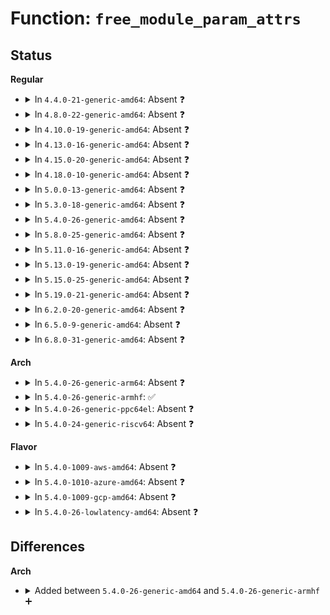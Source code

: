 # Function: <code>free_module_param_attrs</code>

## Status
<b>Regular</b>
<ul>
<li>
<details>
<summary>In <code>4.4.0-21-generic-amd64</code>: Absent ❓</summary>

```json
{
  "name": "free_module_param_attrs",
  "collision_type": "Unique Static",
  "inline_type": "Selective",
  "funcs": [
    {
      "addr": 18446744071579497344,
      "name": "free_module_param_attrs",
      "external": false,
      "loc": "kernel/params.c:726",
      "file": "kernel/params.c",
      "inline": "not declared, inlined",
      "caller_inline": [],
      "caller_func": [
        "kernel/params.c:module_param_sysfs_setup",
        "kernel/params.c:module_param_sysfs_setup",
        "kernel/params.c:module_param_sysfs_remove"
      ]
    }
  ],
  "symbols": [
    {
      "addr": 18446744071579497344,
      "name": "free_module_param_attrs.isra.4",
      "section": ".text",
      "bind": "STB_LOCAL",
      "size": 48
    }
  ]
}
```
</details>
</li>
<li>
<details>
<summary>In <code>4.8.0-22-generic-amd64</code>: Absent ❓</summary>

```json
{
  "name": "free_module_param_attrs",
  "collision_type": "Unique Static",
  "inline_type": "Selective",
  "funcs": [
    {
      "addr": 18446744071579511504,
      "name": "free_module_param_attrs",
      "external": false,
      "loc": "kernel/params.c:726",
      "file": "kernel/params.c",
      "inline": "not declared, inlined",
      "caller_inline": [],
      "caller_func": [
        "kernel/params.c:module_param_sysfs_remove",
        "kernel/params.c:module_param_sysfs_setup",
        "kernel/params.c:module_param_sysfs_setup"
      ]
    }
  ],
  "symbols": [
    {
      "addr": 18446744071579511504,
      "name": "free_module_param_attrs.isra.4",
      "section": ".text",
      "bind": "STB_LOCAL",
      "size": 48
    }
  ]
}
```
</details>
</li>
<li>
<details>
<summary>In <code>4.10.0-19-generic-amd64</code>: Absent ❓</summary>

```json
{
  "name": "free_module_param_attrs",
  "collision_type": "Unique Static",
  "inline_type": "Selective",
  "funcs": [
    {
      "addr": 18446744071579532176,
      "name": "free_module_param_attrs",
      "external": false,
      "loc": "kernel/params.c:726",
      "file": "kernel/params.c",
      "inline": "not declared, inlined",
      "caller_inline": [],
      "caller_func": [
        "kernel/params.c:module_param_sysfs_remove",
        "kernel/params.c:module_param_sysfs_setup",
        "kernel/params.c:module_param_sysfs_setup"
      ]
    }
  ],
  "symbols": [
    {
      "addr": 18446744071579532176,
      "name": "free_module_param_attrs.isra.6",
      "section": ".text",
      "bind": "STB_LOCAL",
      "size": 48
    }
  ]
}
```
</details>
</li>
<li>
<details>
<summary>In <code>4.13.0-16-generic-amd64</code>: Absent ❓</summary>

```json
{
  "name": "free_module_param_attrs",
  "collision_type": "Unique Static",
  "inline_type": "Selective",
  "funcs": [
    {
      "addr": 18446744071579519792,
      "name": "free_module_param_attrs",
      "external": false,
      "loc": "kernel/params.c:674",
      "file": "kernel/params.c",
      "inline": "not declared, inlined",
      "caller_inline": [],
      "caller_func": [
        "kernel/params.c:module_param_sysfs_remove",
        "kernel/params.c:module_param_sysfs_setup",
        "kernel/params.c:module_param_sysfs_setup"
      ]
    }
  ],
  "symbols": [
    {
      "addr": 18446744071579519792,
      "name": "free_module_param_attrs.isra.6",
      "section": ".text",
      "bind": "STB_LOCAL",
      "size": 48
    }
  ]
}
```
</details>
</li>
<li>
<details>
<summary>In <code>4.15.0-20-generic-amd64</code>: Absent ❓</summary>

```json
{
  "name": "free_module_param_attrs",
  "collision_type": "Unique Static",
  "inline_type": "Selective",
  "funcs": [
    {
      "addr": 18446744071579546288,
      "name": "free_module_param_attrs",
      "external": false,
      "loc": "kernel/params.c:687",
      "file": "kernel/params.c",
      "inline": "not declared, inlined",
      "caller_inline": [],
      "caller_func": [
        "kernel/params.c:module_param_sysfs_remove",
        "kernel/params.c:module_param_sysfs_setup",
        "kernel/params.c:module_param_sysfs_setup"
      ]
    }
  ],
  "symbols": [
    {
      "addr": 18446744071579546288,
      "name": "free_module_param_attrs.isra.6",
      "section": ".text",
      "bind": "STB_LOCAL",
      "size": 48
    }
  ]
}
```
</details>
</li>
<li>
<details>
<summary>In <code>4.18.0-10-generic-amd64</code>: Absent ❓</summary>

```json
{
  "name": "free_module_param_attrs",
  "collision_type": "Unique Static",
  "inline_type": "Selective",
  "funcs": [
    {
      "addr": 18446744071579573600,
      "name": "free_module_param_attrs",
      "external": false,
      "loc": "kernel/params.c:687",
      "file": "kernel/params.c",
      "inline": "not declared, inlined",
      "caller_inline": [],
      "caller_func": [
        "kernel/params.c:module_param_sysfs_remove",
        "kernel/params.c:module_param_sysfs_setup",
        "kernel/params.c:module_param_sysfs_setup"
      ]
    }
  ],
  "symbols": [
    {
      "addr": 18446744071579573600,
      "name": "free_module_param_attrs.isra.8",
      "section": ".text",
      "bind": "STB_LOCAL",
      "size": 48
    }
  ]
}
```
</details>
</li>
<li>
<details>
<summary>In <code>5.0.0-13-generic-amd64</code>: Absent ❓</summary>

```json
{
  "name": "free_module_param_attrs",
  "collision_type": "Unique Static",
  "inline_type": "Selective",
  "funcs": [
    {
      "addr": 18446744071579610784,
      "name": "free_module_param_attrs",
      "external": false,
      "loc": "kernel/params.c:687",
      "file": "kernel/params.c",
      "inline": "not declared, inlined",
      "caller_inline": [],
      "caller_func": [
        "kernel/params.c:module_param_sysfs_remove",
        "kernel/params.c:module_param_sysfs_setup",
        "kernel/params.c:module_param_sysfs_setup"
      ]
    }
  ],
  "symbols": [
    {
      "addr": 18446744071579610784,
      "name": "free_module_param_attrs.isra.8",
      "section": ".text",
      "bind": "STB_LOCAL",
      "size": 48
    }
  ]
}
```
</details>
</li>
<li>
<details>
<summary>In <code>5.3.0-18-generic-amd64</code>: Absent ❓</summary>

```json
{
  "name": "free_module_param_attrs",
  "collision_type": "Unique Static",
  "inline_type": "Selective",
  "funcs": [
    {
      "addr": 18446744071579635136,
      "name": "free_module_param_attrs",
      "external": false,
      "loc": "kernel/params.c:675",
      "file": "kernel/params.c",
      "inline": "not declared, inlined",
      "caller_inline": [],
      "caller_func": [
        "kernel/params.c:module_param_sysfs_remove",
        "kernel/params.c:module_param_sysfs_setup",
        "kernel/params.c:module_param_sysfs_setup"
      ]
    }
  ],
  "symbols": [
    {
      "addr": 18446744071579635136,
      "name": "free_module_param_attrs.isra.0",
      "section": ".text",
      "bind": "STB_LOCAL",
      "size": 48
    }
  ]
}
```
</details>
</li>
<li>
<details>
<summary>In <code>5.4.0-26-generic-amd64</code>: Absent ❓</summary>

```json
{
  "name": "free_module_param_attrs",
  "collision_type": "Unique Static",
  "inline_type": "Selective",
  "funcs": [
    {
      "addr": 18446744071579660720,
      "name": "free_module_param_attrs",
      "external": false,
      "loc": "kernel/params.c:670",
      "file": "kernel/params.c",
      "inline": "not declared, inlined",
      "caller_inline": [],
      "caller_func": [
        "kernel/params.c:module_param_sysfs_remove",
        "kernel/params.c:module_param_sysfs_setup",
        "kernel/params.c:module_param_sysfs_setup"
      ]
    }
  ],
  "symbols": [
    {
      "addr": 18446744071579660720,
      "name": "free_module_param_attrs.isra.0",
      "section": ".text",
      "bind": "STB_LOCAL",
      "size": 48
    }
  ]
}
```
</details>
</li>
<li>
<details>
<summary>In <code>5.8.0-25-generic-amd64</code>: Absent ❓</summary>

```json
{
  "name": "free_module_param_attrs",
  "collision_type": "Unique Static",
  "inline_type": "Full",
  "funcs": [
    {
      "addr": 18446744071579696326,
      "name": "free_module_param_attrs",
      "external": false,
      "loc": "kernel/params.c:670",
      "file": "kernel/params.c",
      "inline": "not declared, inlined",
      "caller_inline": [
        "kernel/params.c:module_param_sysfs_remove",
        "kernel/params.c:module_param_sysfs_setup"
      ],
      "caller_func": []
    }
  ],
  "symbols": []
}
```
</details>
</li>
<li>
<details>
<summary>In <code>5.11.0-16-generic-amd64</code>: Absent ❓</summary>

```json
{
  "name": "free_module_param_attrs",
  "collision_type": "Unique Static",
  "inline_type": "Full",
  "funcs": [
    {
      "addr": 18446744071579674646,
      "name": "free_module_param_attrs",
      "external": false,
      "loc": "kernel/params.c:671",
      "file": "kernel/params.c",
      "inline": "not declared, inlined",
      "caller_inline": [
        "kernel/params.c:module_param_sysfs_remove",
        "kernel/params.c:module_param_sysfs_setup"
      ],
      "caller_func": []
    }
  ],
  "symbols": []
}
```
</details>
</li>
<li>
<details>
<summary>In <code>5.13.0-19-generic-amd64</code>: Absent ❓</summary>

```json
{
  "name": "free_module_param_attrs",
  "collision_type": "Unique Static",
  "inline_type": "Full",
  "funcs": [
    {
      "addr": 18446744071579681494,
      "name": "free_module_param_attrs",
      "external": false,
      "loc": "kernel/params.c:671",
      "file": "kernel/params.c",
      "inline": "not declared, inlined",
      "caller_inline": [
        "kernel/params.c:module_param_sysfs_remove",
        "kernel/params.c:module_param_sysfs_setup"
      ],
      "caller_func": []
    }
  ],
  "symbols": []
}
```
</details>
</li>
<li>
<details>
<summary>In <code>5.15.0-25-generic-amd64</code>: Absent ❓</summary>

```json
{
  "name": "free_module_param_attrs",
  "collision_type": "Unique Static",
  "inline_type": "Full",
  "funcs": [
    {
      "addr": 18446744071579759830,
      "name": "free_module_param_attrs",
      "external": false,
      "loc": "kernel/params.c:689",
      "file": "kernel/params.c",
      "inline": "not declared, inlined",
      "caller_inline": [
        "kernel/params.c:module_param_sysfs_remove",
        "kernel/params.c:module_param_sysfs_setup"
      ],
      "caller_func": []
    }
  ],
  "symbols": []
}
```
</details>
</li>
<li>
<details>
<summary>In <code>5.19.0-21-generic-amd64</code>: Absent ❓</summary>

```json
{
  "name": "free_module_param_attrs",
  "collision_type": "Unique Static",
  "inline_type": "Full",
  "funcs": [
    {
      "addr": 18446744071579865990,
      "name": "free_module_param_attrs",
      "external": false,
      "loc": "kernel/params.c:689",
      "file": "kernel/params.c",
      "inline": "not declared, inlined",
      "caller_inline": [
        "kernel/params.c:module_param_sysfs_remove",
        "kernel/params.c:module_param_sysfs_setup"
      ],
      "caller_func": []
    }
  ],
  "symbols": []
}
```
</details>
</li>
<li>
<details>
<summary>In <code>6.2.0-20-generic-amd64</code>: Absent ❓</summary>

```json
{
  "name": "free_module_param_attrs",
  "collision_type": "Unique Static",
  "inline_type": "Full",
  "funcs": [
    {
      "addr": 18446744071580008422,
      "name": "free_module_param_attrs",
      "external": false,
      "loc": "kernel/params.c:689",
      "file": "kernel/params.c",
      "inline": "not declared, inlined",
      "caller_inline": [
        "kernel/params.c:module_param_sysfs_remove",
        "kernel/params.c:module_param_sysfs_setup"
      ],
      "caller_func": []
    }
  ],
  "symbols": []
}
```
</details>
</li>
<li>
<details>
<summary>In <code>6.5.0-9-generic-amd64</code>: Absent ❓</summary>

```json
{
  "name": "free_module_param_attrs",
  "collision_type": "Unique Static",
  "inline_type": "Full",
  "funcs": [
    {
      "addr": 18446744071580062262,
      "name": "free_module_param_attrs",
      "external": false,
      "loc": "kernel/params.c:690",
      "file": "kernel/params.c",
      "inline": "not declared, inlined",
      "caller_inline": [
        "kernel/params.c:module_param_sysfs_remove",
        "kernel/params.c:module_param_sysfs_setup"
      ],
      "caller_func": []
    }
  ],
  "symbols": []
}
```
</details>
</li>
<li>
<details>
<summary>In <code>6.8.0-31-generic-amd64</code>: Absent ❓</summary>

```json
{
  "name": "free_module_param_attrs",
  "collision_type": "Unique Static",
  "inline_type": "Full",
  "funcs": [
    {
      "addr": 18446744071580104886,
      "name": "free_module_param_attrs",
      "external": false,
      "loc": "kernel/params.c:692",
      "file": "kernel/params.c",
      "inline": "not declared, inlined",
      "caller_inline": [
        "kernel/params.c:module_param_sysfs_remove",
        "kernel/params.c:module_param_sysfs_setup"
      ],
      "caller_func": []
    }
  ],
  "symbols": []
}
```
</details>
</li>
</ul>
<b>Arch</b>
<ul>
<li>
<details>
<summary>In <code>5.4.0-26-generic-arm64</code>: Absent ❓</summary>

```json
{
  "name": "free_module_param_attrs",
  "collision_type": "Unique Static",
  "inline_type": "Selective",
  "funcs": [
    {
      "addr": 18446603336490836424,
      "name": "free_module_param_attrs",
      "external": false,
      "loc": "kernel/params.c:670",
      "file": "kernel/params.c",
      "inline": "not declared, inlined",
      "caller_inline": [],
      "caller_func": [
        "kernel/params.c:module_param_sysfs_remove",
        "kernel/params.c:module_param_sysfs_setup",
        "kernel/params.c:module_param_sysfs_setup"
      ]
    }
  ],
  "symbols": [
    {
      "addr": 18446603336490836424,
      "name": "free_module_param_attrs.isra.0",
      "section": ".text",
      "bind": "STB_LOCAL",
      "size": 64
    }
  ]
}
```
</details>
</li>
<li>
<details>
<summary>In <code>5.4.0-26-generic-armhf</code>: ✅</summary>

```c
void free_module_param_attrs(struct module_kobject * mk)
```

```json
{
  "name": "free_module_param_attrs",
  "collision_type": "Unique Static",
  "inline_type": "No",
  "funcs": [
    {
      "addr": 3224864800,
      "name": "free_module_param_attrs",
      "external": false,
      "loc": "kernel/params.c:670",
      "file": "kernel/params.c",
      "inline": "seen, unknown",
      "caller_inline": [],
      "caller_func": [
        "kernel/params.c:module_param_sysfs_remove",
        "kernel/params.c:module_param_sysfs_setup",
        "kernel/params.c:module_param_sysfs_setup"
      ]
    }
  ],
  "symbols": [
    {
      "addr": 3224864800,
      "name": "free_module_param_attrs",
      "section": ".text",
      "bind": "STB_LOCAL",
      "size": 64
    }
  ]
}
```
</details>
</li>
<li>
<details>
<summary>In <code>5.4.0-26-generic-ppc64el</code>: Absent ❓</summary>

```json
{
  "name": "free_module_param_attrs",
  "collision_type": "Unique Static",
  "inline_type": "Selective",
  "funcs": [
    {
      "addr": 13835058055283672688,
      "name": "free_module_param_attrs",
      "external": false,
      "loc": "kernel/params.c:670",
      "file": "kernel/params.c",
      "inline": "not declared, inlined",
      "caller_inline": [],
      "caller_func": [
        "kernel/params.c:module_param_sysfs_remove",
        "kernel/params.c:module_param_sysfs_setup",
        "kernel/params.c:module_param_sysfs_setup"
      ]
    }
  ],
  "symbols": [
    {
      "addr": 13835058055283672688,
      "name": "free_module_param_attrs.isra.0",
      "section": ".text",
      "bind": "STB_LOCAL",
      "size": 100
    }
  ]
}
```
</details>
</li>
<li>
<details>
<summary>In <code>5.4.0-24-generic-riscv64</code>: Absent ❓</summary>

```json
{
  "name": "free_module_param_attrs",
  "collision_type": "Unique Static",
  "inline_type": "Selective",
  "funcs": [
    {
      "addr": 18446743936271506572,
      "name": "free_module_param_attrs",
      "external": false,
      "loc": "kernel/params.c:670",
      "file": "kernel/params.c",
      "inline": "not declared, inlined",
      "caller_inline": [],
      "caller_func": [
        "kernel/params.c:module_param_sysfs_remove",
        "kernel/params.c:module_param_sysfs_setup",
        "kernel/params.c:module_param_sysfs_setup"
      ]
    }
  ],
  "symbols": [
    {
      "addr": 18446743936271506572,
      "name": "free_module_param_attrs.isra.0",
      "section": ".text",
      "bind": "STB_LOCAL",
      "size": 60
    }
  ]
}
```
</details>
</li>
</ul>
<b>Flavor</b>
<ul>
<li>
<details>
<summary>In <code>5.4.0-1009-aws-amd64</code>: Absent ❓</summary>

```json
{
  "name": "free_module_param_attrs",
  "collision_type": "Unique Static",
  "inline_type": "Selective",
  "funcs": [
    {
      "addr": 18446744071579637040,
      "name": "free_module_param_attrs",
      "external": false,
      "loc": "kernel/params.c:670",
      "file": "kernel/params.c",
      "inline": "not declared, inlined",
      "caller_inline": [],
      "caller_func": [
        "kernel/params.c:module_param_sysfs_remove",
        "kernel/params.c:module_param_sysfs_setup",
        "kernel/params.c:module_param_sysfs_setup"
      ]
    }
  ],
  "symbols": [
    {
      "addr": 18446744071579637040,
      "name": "free_module_param_attrs.isra.0",
      "section": ".text",
      "bind": "STB_LOCAL",
      "size": 48
    }
  ]
}
```
</details>
</li>
<li>
<details>
<summary>In <code>5.4.0-1010-azure-amd64</code>: Absent ❓</summary>

```json
{
  "name": "free_module_param_attrs",
  "collision_type": "Unique Static",
  "inline_type": "Selective",
  "funcs": [
    {
      "addr": 18446744071579565344,
      "name": "free_module_param_attrs",
      "external": false,
      "loc": "kernel/params.c:670",
      "file": "kernel/params.c",
      "inline": "not declared, inlined",
      "caller_inline": [],
      "caller_func": [
        "kernel/params.c:module_param_sysfs_remove",
        "kernel/params.c:module_param_sysfs_setup",
        "kernel/params.c:module_param_sysfs_setup"
      ]
    }
  ],
  "symbols": [
    {
      "addr": 18446744071579565344,
      "name": "free_module_param_attrs.isra.0",
      "section": ".text",
      "bind": "STB_LOCAL",
      "size": 48
    }
  ]
}
```
</details>
</li>
<li>
<details>
<summary>In <code>5.4.0-1009-gcp-amd64</code>: Absent ❓</summary>

```json
{
  "name": "free_module_param_attrs",
  "collision_type": "Unique Static",
  "inline_type": "Selective",
  "funcs": [
    {
      "addr": 18446744071579634304,
      "name": "free_module_param_attrs",
      "external": false,
      "loc": "kernel/params.c:670",
      "file": "kernel/params.c",
      "inline": "not declared, inlined",
      "caller_inline": [],
      "caller_func": [
        "kernel/params.c:module_param_sysfs_remove",
        "kernel/params.c:module_param_sysfs_setup",
        "kernel/params.c:module_param_sysfs_setup"
      ]
    }
  ],
  "symbols": [
    {
      "addr": 18446744071579634304,
      "name": "free_module_param_attrs.isra.0",
      "section": ".text",
      "bind": "STB_LOCAL",
      "size": 48
    }
  ]
}
```
</details>
</li>
<li>
<details>
<summary>In <code>5.4.0-26-lowlatency-amd64</code>: Absent ❓</summary>

```json
{
  "name": "free_module_param_attrs",
  "collision_type": "Unique Static",
  "inline_type": "Selective",
  "funcs": [
    {
      "addr": 18446744071579668528,
      "name": "free_module_param_attrs",
      "external": false,
      "loc": "kernel/params.c:670",
      "file": "kernel/params.c",
      "inline": "not declared, inlined",
      "caller_inline": [],
      "caller_func": [
        "kernel/params.c:module_param_sysfs_remove",
        "kernel/params.c:module_param_sysfs_setup",
        "kernel/params.c:module_param_sysfs_setup"
      ]
    }
  ],
  "symbols": [
    {
      "addr": 18446744071579668528,
      "name": "free_module_param_attrs.isra.0",
      "section": ".text",
      "bind": "STB_LOCAL",
      "size": 48
    }
  ]
}
```
</details>
</li>
</ul>

## Differences
<b>Arch</b>
<ul>
<li>
<details>
<summary>Added between <code>5.4.0-26-generic-amd64</code> and <code>5.4.0-26-generic-armhf</code> ➕</summary>

```c
void free_module_param_attrs(struct module_kobject * mk)
```
</details>
</li>
</ul>
